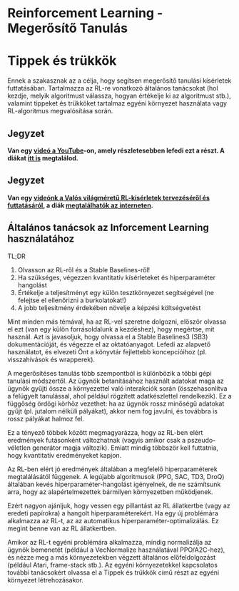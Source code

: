 # Reinforcement Learning - Megerősítő Tanulás

# Tippek és trükkök

Ennek a szakasznak az a célja, hogy segítsen megerősítő tanulási kísérletek futtatásában. Tartalmazza az RL-re vonatkozó általános tanácsokat (hol kezdje, melyik algoritmust válassza, hogyan értékelje ki az algoritmust stb.), valamint tippeket és trükköket tartalmaz egyéni környezet használata vagy RL-algoritmus megvalósítása során.

## Jegyzet
__Van egy [videó a YouTube](https://www.youtube.com/watch?v=Ikngt0_DXJg)-on, amely részletesebben lefedi ezt a részt. A diákat [itt is](https://araffin.github.io/slides/rlvs-tips-tricks/) megtalálod.__

## Jegyzet
__Van egy [videónk a Valós világméretű RL-kísérletek tervezéséről és futtatásáról](https://www.youtube.com/watch?v=eZ6ZEpCi6D8), a diák [megtalálhatók az interneten](https://araffin.github.io/slides/design-real-rl-experiments/).__

## Általános tanácsok az Inforcement Learning használatához
TL;DR

1. Olvasson az RL-ről és a Stable Baselines-ről!
2. Ha szükséges, végezzen kvantitatív kísérleteket és hiperparaméter hangolást
3. Értékelje a teljesítményt egy külön tesztkörnyezet segítségével (ne felejtse el ellenőrizni a burkolatokat!)
4. A jobb teljesítmény érdekében növelje a képzési költségvetést

Mint minden más témával, ha az RL-vel szeretne dolgozni, először olvassa el ezt (van egy külön forrásoldalunk a kezdéshez), hogy megértse, mit használ. Azt is javasoljuk, hogy olvassa el a Stable Baselines3 (SB3) dokumentációját, és végezze el az oktatóanyagot. Lefedi az alapvető használatot, és elvezeti Önt a könyvtár fejlettebb koncepcióihoz (pl. visszahívások és wrapperek).

A megerősítéses tanulás több szempontból is különbözik a többi gépi tanulási módszertől. Az ügynök betanításához használt adatokat maga az ügynök gyűjti össze a környezettel való interakciók során (összehasonlítva a felügyelt tanulással, ahol például rögzített adatkészlettel rendelkezik). Ez a függőség ördögi körhöz vezethet: ha az ügynök rossz minőségű adatokat gyűjt (pl. jutalom nélküli pályákat), akkor nem fog javulni, és továbbra is rossz pályákat halmoz fel.

Ez a tényező többek között megmagyarázza, hogy az RL-ben elért eredmények futásonként változhatnak (vagyis amikor csak a pszeudo-véletlen generátor magja változik). Emiatt mindig többször kell futtatnia, hogy kvantitatív eredményeket kapjon.

Az RL-ben elért jó eredmények általában a megfelelő hiperparaméterek megtalálásától függenek. A legújabb algoritmusok (PPO, SAC, TD3, DroQ) általában kevés hiperparaméter-hangolást igényelnek, de ne számítsunk arra, hogy az alapértelmezettek bármilyen környezetben működjenek.

Ezért nagyon ajánljuk, hogy vessen egy pillantást az RL állatkertbe (vagy az eredeti papírokra) a hangolt hiperparaméterekért. Ha egy új problémára alkalmazza az RL-t, az az automatikus hiperparaméter-optimalizálás. Ez megint benne van az RL állatkertben.

Amikor az RL-t egyéni problémára alkalmazza, mindig normalizálja az ügynök bemenetét (például a VecNormalize használatával PPO/A2C-hez), és nézze meg a más környezetekben végzett általános előfeldolgozást (például Atari, frame-stack stb.). Az egyéni környezetekkel kapcsolatos további tanácsokért olvassa el a Tippek és trükkök című részt az egyéni környezet létrehozásakor.
